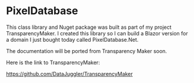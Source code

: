 # PixelDatabase
This class library and Nuget package was built as part of my project TransparencyMaker. I created this library so I can build a Blazor version for a domain I just bought today called PixelDatabase.Net.

The documentation will be ported from Transparency Maker soon. 

Here is the link to TransparencyMaker:

https://github.com/DataJuggler/TransparencyMaker
